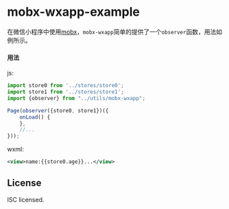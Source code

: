 # mobx-wxapp-example
在微信小程序中使用[mobx](https://github.com/mobxjs/mobx)，`mobx-wxapp`简单的提供了一个`observer`函数，用法如例所示。

#### 用法

js:
```JavaScript
import store0 from '../stores/store0';
import store1 from '../stores/store1';
import {observer} from "../utils/mobx-wxapp";

Page(observer({store0, store1})({
    onLoad() {
    },
    //...
}));

```
wxml:
```xml
<view>name:{{store0.age}}...</view>
```

## License

ISC licensed.

